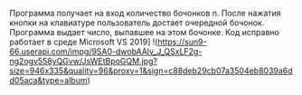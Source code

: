 Программа  получает на вход количество бочонков n. После нажатия кнопки на клавиатуре пользователь достает очередной бочонок. Программа выдает число, выпавшее на этом бочонке. 
Код исправно работает в среде Microsoft VS 2019]
!(https://sun9-66.userapi.com/impg/9SA0-dwobAAlv_J_QSxLF2g-ng2ogv558yQGvw/JsWEtBpoGQM.jpg?size=946x335&quality=96&proxy=1&sign=c88deb29cb07a3504eb8039a6dd05aca&type=album)
